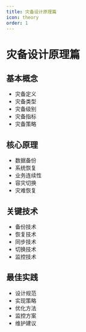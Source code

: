 ```yaml
---
title: 灾备设计原理篇
icon: theory
order: 1
---
```


# 灾备设计原理篇

## 基本概念
- 灾备定义
- 灾备类型
- 灾备级别
- 灾备指标
- 灾备策略

## 核心原理
- 数据备份
- 系统恢复
- 业务连续性
- 容灾切换
- 灾难恢复

## 关键技术
- 备份技术
- 恢复技术
- 同步技术
- 切换技术
- 监控技术

## 最佳实践
- 设计规范
- 实现策略
- 优化方法
- 监控方案
- 维护建议
